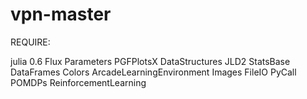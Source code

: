 # vpn-master

REQUIRE:

julia 0.6
Flux
Parameters
PGFPlotsX
DataStructures
JLD2
StatsBase
DataFrames
Colors
ArcadeLearningEnvironment
Images
FileIO
PyCall
POMDPs
ReinforcementLearning
